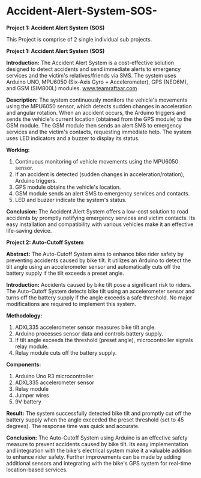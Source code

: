 # Accident-Alert-System-SOS-
**Project 1: Accident Alert System (SOS)**

This Project is comprise of 2 single individual sub projects.

**Project 1: Accident Alert System (SOS)**

**Introduction:**
The Accident Alert System is a cost-effective solution designed to detect accidents and send immediate alerts to emergency services and the victim's relatives/friends via SMS. The system uses Arduino UNO, MPU6050 (Six-Axis Gyro + Accelerometer), GPS (NEO6M), and GSM (SIM800L) modules.
www.teamraftaar.com

**Description:**
The system continuously monitors the vehicle's movements using the MPU6050 sensor, which detects sudden changes in acceleration and angular rotation. When an accident occurs, the Arduino triggers and sends the vehicle's current location (obtained from the GPS module) to the GSM module. The GSM module then sends an alert SMS to emergency services and the victim's contacts, requesting immediate help. The system uses LED indicators and a buzzer to display its status.

**Working:**
1. Continuous monitoring of vehicle movements using the MPU6050 sensor.
2. If an accident is detected (sudden changes in acceleration/rotation), Arduino triggers.
3. GPS module obtains the vehicle's location.
4. GSM module sends an alert SMS to emergency services and contacts.
5. LED and buzzer indicate the system's status.


**Conclusion:**
The Accident Alert System offers a low-cost solution to road accidents by promptly notifying emergency services and victim contacts. Its easy installation and compatibility with various vehicles make it an effective life-saving device.

**Project 2: Auto-Cutoff System**

**Abstract:**
The Auto-Cutoff System aims to enhance bike rider safety by preventing accidents caused by bike tilt. It utilizes an Arduino to detect the tilt angle using an accelerometer sensor and automatically cuts off the battery supply if the tilt exceeds a preset angle.

**Introduction:**
Accidents caused by bike tilt pose a significant risk to riders. The Auto-Cutoff System detects bike tilt using an accelerometer sensor and turns off the battery supply if the angle exceeds a safe threshold. No major modifications are required to implement this system.

**Methodology:**
1. ADXL335 accelerometer sensor measures bike tilt angle.
2. Arduino processes sensor data and controls battery supply.
3. If tilt angle exceeds the threshold (preset angle), microcontroller signals relay module.
4. Relay module cuts off the battery supply.

**Components:**
1. Arduino Uno R3 microcontroller
2. ADXL335 accelerometer sensor
3. Relay module
4. Jumper wires
5. 9V battery

**Result:**
The system successfully detected bike tilt and promptly cut off the battery supply when the angle exceeded the preset threshold (set to 45 degrees). The response time was quick and accurate.

**Conclusion:**
The Auto-Cutoff System using Arduino is an effective safety measure to prevent accidents caused by bike tilt. Its easy implementation and integration with the bike's electrical system make it a valuable addition to enhance rider safety. Further improvements can be made by adding additional sensors and integrating with the bike's GPS system for real-time location-based services.
